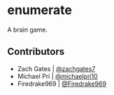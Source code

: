 # enumerate
A brain game.

## Contributors
* Zach Gates | [@zachgates7](https://github.com/zachgates7)
* Michael Pri | [@michaelpri10](https://github.com/michaelpri10)
* Firedrake969 | [@Firedrake969](https://github.com/Firedrake969)
